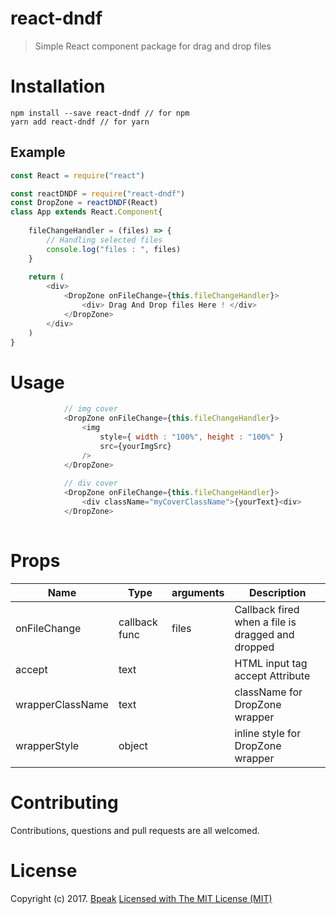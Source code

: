 # react-dndf
>Simple React component package for drag and drop files
# Installation
```
npm install --save react-dndf // for npm
yarn add react-dndf // for yarn
```
## Example
```javascript
const React = require("react")

const reactDNDF = require("react-dndf")
const DropZone = reactDNDF(React)
class App extends React.Component{
	
	fileChangeHandler = (files) => {
		// Handling selected files
		console.log("files : ", files)
	}
	
	return (
		<div>
			<DropZone onFileChange={this.fileChangeHandler}>
				<div> Drag And Drop files Here ! </div>
			</DropZone>		
		</div>
	)
}
```
# Usage
```javascript
			// img cover
			<DropZone onFileChange={this.fileChangeHandler}>
				<img 
					style={ width : "100%", height : "100%" } 
					src={yourImgSrc}
				/>
			</DropZone>		
			
			// div cover
			<DropZone onFileChange={this.fileChangeHandler}>
				<div className="myCoverClassName">{yourText}<div>
			</DropZone>		
			
```
# Props
| Name             | Type          | arguments | Description                                       |
|------------------|---------------|-----------|---------------------------------------------------|
| onFileChange     | callback func | files     | Callback fired when a file is dragged and dropped |
| accept           | text          |           | HTML input tag accept Attribute                     |
| wrapperClassName | text          |           | className for DropZone wrapper                    |
| wrapperStyle     | object        |           | inline style for DropZone wrapper                 |
# Contributing

Contributions, questions and pull requests are all welcomed.
# License

Copyright (c) 2017.  [Bpeak](https://bpeakblog.com/)  [Licensed with The MIT License (MIT)](http://opensource.org/licenses/MIT)